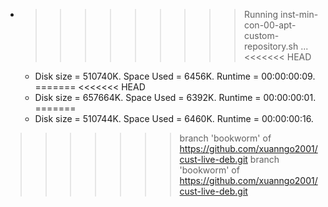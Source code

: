 * >>>>>>>>> Running inst-min-con-00-apt-custom-repository.sh ...
<<<<<<< HEAD
  * Disk size = 510740K. Space Used = 6456K. Runtime = 00:00:00:09.
=======
<<<<<<< HEAD
  * Disk size = 657664K. Space Used = 6392K. Runtime = 00:00:00:01.
=======
  * Disk size = 510744K. Space Used = 6460K. Runtime = 00:00:00:16.
>>>>>>> branch 'bookworm' of https://github.com/xuanngo2001/cust-live-deb.git
>>>>>>> branch 'bookworm' of https://github.com/xuanngo2001/cust-live-deb.git
